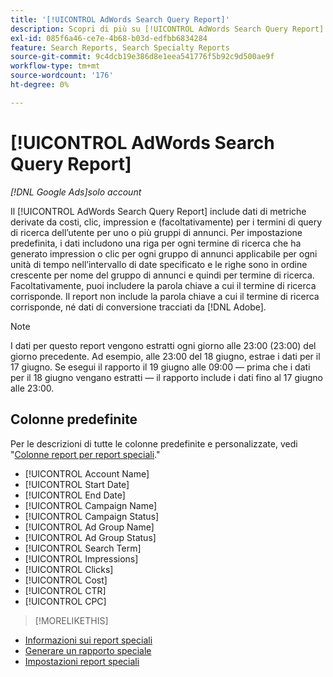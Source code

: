 ```yaml
---
title: '[!UICONTROL AdWords Search Query Report]'
description: Scopri di più su [!UICONTROL AdWords Search Query Report].
exl-id: 085f6a46-ce7e-4b68-b03d-edfbb6834284
feature: Search Reports, Search Specialty Reports
source-git-commit: 9c4dcb19e386d8e1eea541776f5b92c9d500ae9f
workflow-type: tm+mt
source-wordcount: '176'
ht-degree: 0%

---
```


# [!UICONTROL AdWords Search Query Report]

*[!DNL Google Ads]solo account*

Il [!UICONTROL AdWords Search Query Report] include dati di metriche derivate da costi, clic, impression e (facoltativamente) per i termini di query di ricerca dell’utente per uno o più gruppi di annunci. Per impostazione predefinita, i dati includono una riga per ogni termine di ricerca che ha generato impression o clic per ogni gruppo di annunci applicabile per ogni unità di tempo nell’intervallo di date specificato e le righe sono in ordine crescente per nome del gruppo di annunci e quindi per termine di ricerca. Facoltativamente, puoi includere la parola chiave a cui il termine di ricerca corrisponde. Il report non include la parola chiave a cui il termine di ricerca corrisponde, né dati di conversione tracciati da [!DNL Adobe].

>[!NOTE]
>
>I dati per questo report vengono estratti ogni giorno alle 23:00 (23:00) del giorno precedente. Ad esempio, alle 23:00 del 18 giugno, estrae i dati per il 17 giugno. Se esegui il rapporto il 19 giugno alle 09:00 — prima che i dati per il 18 giugno vengano estratti — il rapporto include i dati fino al 17 giugno alle 23:00.

## Colonne predefinite

Per le descrizioni di tutte le colonne predefinite e personalizzate, vedi &quot;[Colonne report per report speciali](specialty-report-columns.md).&quot;

* [!UICONTROL Account Name]
* [!UICONTROL Start Date]
* [!UICONTROL End Date]
* [!UICONTROL Campaign Name]
* [!UICONTROL Campaign Status]
* [!UICONTROL Ad Group Name]
* [!UICONTROL Ad Group Status]
* [!UICONTROL Search Term]
* [!UICONTROL Impressions]
* [!UICONTROL Clicks]
* [!UICONTROL Cost]
* [!UICONTROL CTR]
* [!UICONTROL CPC]

>[!MORELIKETHIS]
>
* [Informazioni sui report speciali](specialty-report-about.md)
* [Generare un rapporto speciale](specialty-report-generate.md)
* [Impostazioni report speciali](specialty-report-settings.md)
